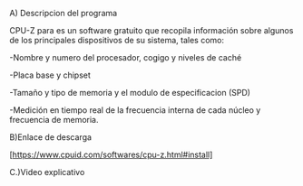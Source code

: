 A) Descripcion del programa

CPU-Z para es un software gratuito que recopila información sobre algunos de los principales dispositivos de su sistema, tales como:

-Nombre y numero del procesador, cogigo y niveles de caché

-Placa base y chipset

-Tamaño y tipo de memoria y el modulo de especificacion (SPD)

-Medición en tiempo real de la frecuencia interna de cada núcleo y frecuencia de memoria.

B)Enlace de descarga

[https://www.cpuid.com/softwares/cpu-z.html#install]

C.)Video explicativo
